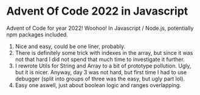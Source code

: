 # Advent Of Code 2022 in Javascript

Advent of Code for year 2022! Woohoo! In Javascript / Node.js, potentially npm packages included.

1) Nice and easy, could be one liner, probably.
2) There is definitely some trick with indexes in the array, but since it was not that hard I did not spend that much time to investigate it further.
3) I rewrote Utils for String and Array to a bit of prototype pollution. Ugly, but it is nicer. Anyway, day 3 was not hard, but first time I had to use debugger (split into groups of three was the easy, but ugly part lol).
4) Easy one aswell, just about boolean logic and ranges overlapping.

